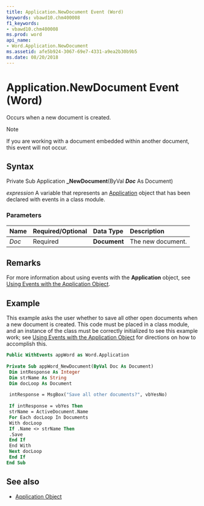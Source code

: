```yaml
---
title: Application.NewDocument Event (Word)
keywords: vbawd10.chm400008
f1_keywords:
- vbawd10.chm400008
ms.prod: word
api_name:
- Word.Application.NewDocument
ms.assetid: afe5b924-3067-69e7-4331-a9ea2b30b9b5
ms.date: 08/20/2018
---
```



# Application.NewDocument Event (Word)

Occurs when a new document is created.

> [!NOTE] 
> If you are working with a document embedded within another document, this event will not occur.

## Syntax

Private Sub Application **_NewDocument**(ByVal **_Doc_** As Document)

_expression_ A variable that represents an [Application](Word.Application.md) object that has been declared with events in a class module.


### Parameters

|**Name**|**Required/Optional**|**Data Type**|**Description**|
|:-----|:-----|:-----|:-----|
| _Doc_|Required| **Document**|The new document.|

## Remarks

For more information about using events with the **Application** object, see [Using Events with the Application Object](../word/Concepts/Objects-Properties-Methods/using-events-with-the-application-object-word.md).


## Example

This example asks the user whether to save all other open documents when a new document is created. This code must be placed in a class module, and an instance of the class must be correctly initialized to see this example work; see [Using Events with the Application Object](../word/Concepts/Objects-Properties-Methods/using-events-with-the-application-object-word.md) for directions on how to accomplish this.


```vb
Public WithEvents appWord as Word.Application 
 
Private Sub appWord_NewDocument(ByVal Doc As Document) 
 Dim intResponse As Integer 
 Dim strName As String 
 Dim docLoop As Document 
 
 intResponse = MsgBox("Save all other documents?", vbYesNo) 
 
 If intResponse = vbYes Then 
 strName = ActiveDocument.Name 
 For Each docLoop In Documents 
 With docLoop 
 If .Name <> strName Then 
 .Save 
 End If 
 End With 
 Next docLoop 
 End If 
End Sub
```


## See also

- [Application Object](Word.Application.md)

